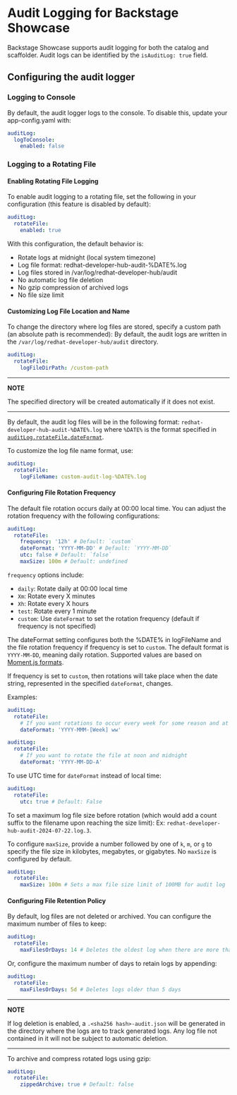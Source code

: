 # Audit Logging for Backstage Showcase

Backstage Showcase supports audit logging for both the catalog and scaffolder. Audit logs can be identified by the `isAuditLog: true` field.

## Configuring the audit logger

### Logging to Console

By default, the audit logger logs to the console. To disable this, update your app-config.yaml with:

```yaml
auditLog:
  logToConsole:
    enabled: false
```

### Logging to a Rotating File

#### Enabling Rotating File Logging

To enable audit logging to a rotating file, set the following in your configuration (this feature is disabled by default):

```yaml
auditLog:
  rotateFile:
    enabled: true
```

With this configuration, the default behavior is:

- Rotate logs at midnight (local system timezone)
- Log file format: redhat-developer-hub-audit-%DATE%.log
- Log files stored in /var/log/redhat-developer-hub/audit
- No automatic log file deletion
- No gzip compression of archived logs
- No file size limit

#### Customizing Log File Location and Name

To change the directory where log files are stored, specify a custom path (an absolute path is recommended): By default, the audit logs are written in the `/var/log/redhat-developer-hub/audit` directory.

```yaml
auditLog:
  rotateFile:
    logFileDirPath: /custom-path
```

---

**NOTE**

The specified directory will be created automatically if it does not exist.

---

By default, the audit log files will be in the following format: `redhat-developer-hub-audit-%DATE%.log` where `%DATE%` is the format specified in [`auditLog.rotateFile.dateFormat`](#configuring-the-file-rotation-frequency).

To customize the log file name format, use:

```yaml
auditLog:
  rotateFile:
    logFileName: custom-audit-log-%DATE%.log
```

#### Configuring File Rotation Frequency

The default file rotation occurs daily at 00:00 local time. You can adjust the rotation frequency with the following configurations:

```yaml
auditLog:
  rotateFile:
    frequency: '12h' # Default: `custom`
    dateFormat: 'YYYY-MM-DD' # Default: `YYYY-MM-DD`
    utc: false # Default: `false`
    maxSize: 100m # Default: undefined
```

`frequency` options include:

- `daily`: Rotate daily at 00:00 local time
- `Xm`: Rotate every X minutes
- `Xh`: Rotate every X hours
- `test`: Rotate every 1 minute
- `custom`: Use `dateFormat` to set the rotation frequency (default if frequency is not specified)

The dateFormat setting configures both the %DATE% in logFileName and the file rotation frequency if frequency is set to `custom`. The default format is `YYYY-MM-DD`, meaning daily rotation. Supported values are based on [Moment.js formats](https://momentjs.com/docs/#/displaying/format/).

If frequency is set to `custom`, then rotations will take place when the date string, represented in the specified `dateFormat`, changes.

Examples:

```yaml
auditLog:
  rotateFile:
    # If you want rotations to occur every week for some reason and at the start of each month. Example `%DATE$` = '2025-Jul-Week 30'
    dateFormat: 'YYYY-MMM-[Week] ww'
```

```yaml
auditLog:
  rotateFile:
    # If you want to rotate the file at noon and midnight
    dateFormat: 'YYYY-MM-DD-A'
```

To use UTC time for `dateFormat` instead of local time:

```yaml
auditLog:
  rotateFile:
    utc: true # Default: False
```

To set a maximum log file size before rotation (which would add a count suffix to the filename upon reaching the size limit): Ex: `redhat-developer-hub-audit-2024-07-22.log.3`.

To configure `maxSize`, provide a number followed by one of `k`, `m`, or `g` to specify the file size in kilobytes, megabytes, or gigabytes. No `maxSize` is configured by default.

```yaml
auditLog:
  rotateFile:
    maxSize: 100m # Sets a max file size limit of 100MB for audit log
```

#### Configuring File Retention Policy

By default, log files are not deleted or archived. You can configure the maximum number of files to keep:

```yaml
auditLog:
  rotateFile:
    maxFilesOrDays: 14 # Deletes the oldest log when there are more than 14 log files
```

Or, configure the maximum number of days to retain logs by appending:

```yaml
auditLog:
  rotateFile:
    maxFilesOrDays: 5d # Deletes logs older than 5 days
```

---

**NOTE**

If log deletion is enabled, a `.<sha256 hash>-audit.json` will be generated in the directory where the logs are to track generated logs. Any log file not contained in it will not be subject to automatic deletion.

---

To archive and compress rotated logs using gzip:

```yaml
auditLog:
  rotateFile:
    zippedArchive: true # Default: false
```
